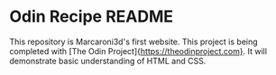 # Odin Recipe README

This repository is Marcaroni3d's first website. This project is being completed with [The Odin Project]{https://theodinproject.com}. It will demonstrate basic understanding of HTML and CSS.